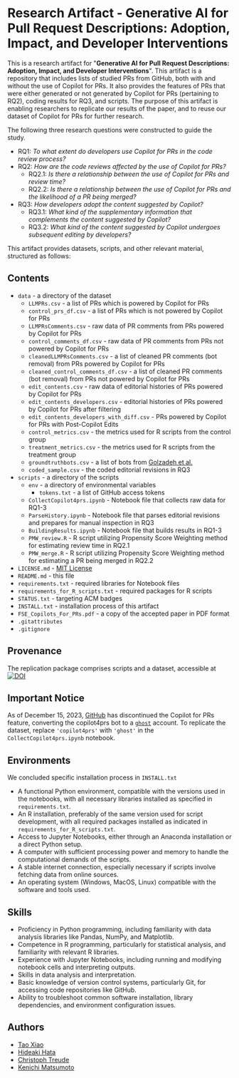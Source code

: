 # Research Artifact - Generative AI for Pull Request Descriptions: Adoption, Impact, and Developer Interventions

This is a research artifact for "**Generative AI for Pull Request Descriptions: Adoption, Impact, and Developer Interventions**". This artifact is a repository that includes lists of studied PRs from GitHub, both with and without the use of Copilot for PRs. It also provides the features of PRs that were either generated or not generated by Copilot for PRs (pertaining to RQ2), coding results for RQ3, and scripts. The purpose of this artifact is enabling researchers to replicate our results of the paper, and to reuse our dataset of Copilot for PRs for further research.

The following three research questions were constructed to guide the study.
* RQ1: *To what extent do developers use Copilot for PRs in the code review process?*
* RQ2: *How are the code reviews affected by the use of Copilot for PRs?*
    * RQ2.1: *Is there a relationship between the use of Copilot for PRs and review time?*
    * RQ2.2: *Is there a relationship between the use of Copilot for PRs and the likelihood of a PR being merged?*
* RQ3: *How developers adopt the content suggested by Copilot?*
    * RQ3.1: *What kind of the supplementary information that complements the content suggested by Copilot?*
    * RQ3.2: *What kind of the content suggested by Copilot undergoes subsequent editing by developers?*

This artifact provides datasets, scripts, and other relevant material, structured as follows:
## Contents
* `data` - a directory of the dataset
  * `LLMPRs.csv` - a list of PRs which is powered by Copilot for PRs
  * `control_prs_df.csv` - a list of PRs which is not powered by Copilot for PRs
  * `LLMPRsComments.csv` - raw data of PR comments from PRs powered by Copilot for PRs
  * `control_comments_df.csv` - raw data of PR comments from PRs not powered by Copilot for PRs
  * `cleanedLLMPRsComments.csv` - a list of cleaned PR comments (bot removal) from PRs powered by Copilot for PRs
  * `cleaned_control_comments_df.csv` - a list of cleaned PR comments (bot removal) from PRs not powered by Copilot for PRs
  * `edit_contents.csv` - raw data of editorial histories of PRs powered by Copilot for PRs
  * `edit_contents_developers.csv` - editorial histories of PRs powered by Copilot for PRs after filtering
  * `edit_contents_developers_with_diff.csv` - PRs powered by Copilot for PRs with Post-Copilot Edits
  * `control_metrics.csv` - the metrics used for R scripts from the control group
  * `treatment_metrics.csv` - the metrics used for R scripts from the treatment group
  * `groundtruthbots.csv` - a list of bots from [Golzadeh et al.](https://doi.org/10.1145/3528228.3528406)
  * `coded_sample.csv` - the coded editorial revisions in RQ3
* `scripts` - a directory of the scripts
  * `env` - a directory of environmental variables
    * `tokens.txt` - a list of GitHub access tokens
  * `CollectCopilot4prs.ipynb` - Notebook file that collects raw data for RQ1-3
  * `ParseHistory.ipynb` - Notebook file that parses editorial revisions and prepares for manual inspection in RQ3
  * `BuildingResults.ipynb` - Notebook file that builds results in RQ1-3
  * `PMW_review.R` - R script utilizing Propensity Score Weighting method for estimating review time in RQ2.1
  * `PMW_merge.R` - R script utilizing Propensity Score Weighting method for estimating a PR being merged in RQ2.2
* `LICENSE.md` - [MIT License](https://opensource.org/licenses/mit/)
* `README.md` - this file
* `requirements.txt` - required libraries for Notebook files
* `requirements_for_R_scripts.txt` - required packages for R scripts
* `STATUS.txt` - targeting ACM badges
* `INSTALL.txt` - installation process of this artifact
* `FSE_Copilots_For_PRs.pdf` - a copy of the accepted paper in PDF format
* `.gitattributes` 
* `.gitignore`


## Provenance
The replication package comprises scripts and a dataset, accessible at [![DOI](https://zenodo.org/badge/DOI/10.5281/zenodo.10656082.svg)](https://doi.org/10.5281/zenodo.10656082)

## Important Notice
As of December 15, 2023, [GitHub](https://gist.github.com/idan/325676d192b32f169b032fde2d866c2c#github-next--technical-preview-sunsets) has discontinued the Copilot for PRs feature, converting the copilot4prs bot to a [`ghost`](https://github.com/ghost) account. To replicate the dataset, replace `'copilot4prs'` with `'ghost'` in the `CollectCopilot4prs.ipynb` notebook.

## Environments

We concluded specific installation process in `INSTALL.txt`
- A functional Python environment, compatible with the versions used in the notebooks, with all necessary libraries installed as specified in `requirements.txt`.
- An R installation, preferably of the same version used for script development, with all required packages installed as indicated in `requirements_for_R_scripts.txt`.
- Access to Jupyter Notebooks, either through an Anaconda installation or a direct Python setup.
- A computer with sufficient processing power and memory to handle the computational demands of the scripts.
- A stable internet connection, especially necessary if scripts involve fetching data from online sources.
- An operating system (Windows, MacOS, Linux) compatible with the software and tools used.

## Skills

- Proficiency in Python programming, including familiarity with data analysis libraries like Pandas, NumPy, and Matplotlib.
- Competence in R programming, particularly for statistical analysis, and familiarity with relevant R libraries.
- Experience with Jupyter Notebooks, including running and modifying notebook cells and interpreting outputs.
- Skills in data analysis and interpretation.
- Basic knowledge of version control systems, particularly Git, for accessing code repositories like GitHub.
- Ability to troubleshoot common software installation, library dependencies, and environment configuration issues.


## Authors
* [Tao Xiao](https://tao-xiao.github.io/)
* [Hideaki Hata](https://hideakihata.github.io/)
* [Christoph Treude](http://ctreude.ca/)
* [Kenichi Matsumoto](https://matsumotokenichi.github.io/)

